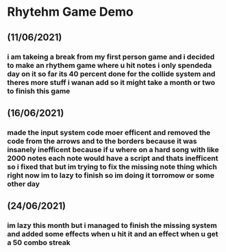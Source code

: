 # Rhytehm Game Demo
 
## (11/06/2021)
### i am takeing a  break from my first person game and i decided to make an rhythem game where u hit notes i only spendeda  day on it so far its 40 percent done for the  collide system and theres more stuff i wanan add so it might take a month or two to finish this game 


## (16/06/2021)
###  made the input system code  moer efficent and removed the code from the arrows and to the borders because it was insanely inefficent because if u where on a  hard song with like 2000 notes each note would have a   script and thats inefficent so i fixed that but im trying to fix the missing  note thing which right now im to lazy to finish so  im doing it torromow or some other day


## (24/06/2021)
### im lazy this month but i managed to finish the  missing system and added some effects when u hit it and  an effect when u get a  50 combo streak
